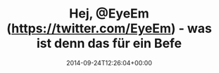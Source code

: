 ---
retweeted: false
source: <a href="http://mvilla.it/fenix" rel="nofollow">Fenix for Android</a>
entities:
  user_mentions:
  - name: EyeEm
    screen_name: EyeEm
    indices:
    - '5'
    - '11'
    id_str: '103615194'
    id: '103615194'
  urls: []
  symbols: []
  media:
  - expanded_url: https://twitter.com/bascht/status/514752628417630209/photo/1
    indices:
    - '57'
    - '79'
    url: http://t.co/ZbjM6hfSaN
    media_url: http://pbs.twimg.com/media/ByTEycOIUAAwRiD.jpg
    id_str: '514752628275040256'
    id: '514752628275040256'
    media_url_https: https://pbs.twimg.com/media/ByTEycOIUAAwRiD.jpg
    sizes:
      small:
        w: '680'
        h: '207'
        resize: fit
      large:
        w: '1078'
        h: '328'
        resize: fit
      medium:
        w: '1078'
        h: '328'
        resize: fit
      thumb:
        w: '150'
        h: '150'
        resize: crop
    type: photo
    display_url: pic.twitter.com/ZbjM6hfSaN
  hashtags: []
display_text_range:
- '0'
- '79'
favorite_count: '1'
id_str: '514752628417630209'
truncated: false
retweet_count: '0'
id: '514752628417630209'
possibly_sensitive: false
created_at: Wed Sep 24 12:26:04 +0000 2014
favorited: false
full_text: Hej, [@EyeEm](https://twitter.com/EyeEm) - was ist denn das für ein Befehlston?
  :&lt;
lang: de
extended_entities:
  media:
  - expanded_url: https://twitter.com/bascht/status/514752628417630209/photo/1
    indices:
    - '57'
    - '79'
    url: http://t.co/ZbjM6hfSaN
    media_url: http://pbs.twimg.com/media/ByTEycOIUAAwRiD.jpg
    id_str: '514752628275040256'
    id: '514752628275040256'
    media_url_https: https://pbs.twimg.com/media/ByTEycOIUAAwRiD.jpg
    sizes:
      small:
        w: '680'
        h: '207'
        resize: fit
      large:
        w: '1078'
        h: '328'
        resize: fit
      medium:
        w: '1078'
        h: '328'
        resize: fit
      thumb:
        w: '150'
        h: '150'
        resize: crop
    type: photo
    display_url: pic.twitter.com/ZbjM6hfSaN
tags:
- pesos/twitter
date: '2014-09-24T12:26:04+00:00'
src: https://twitter.com/bascht/status/514752628417630209
original_url: https://twitter.com/bascht/status/514752628417630209
type: twitter_tweet
media_url: https://img.bascht.com/twitter/pbs.twimg.com/media/ByTEycOIUAAwRiD.jpg
text: Hej, [@EyeEm](https://twitter.com/EyeEm) - was ist denn das für ein Befehlston?
  :&lt;
title: Hej, @EyeEm (https://twitter.com/EyeEm) - was ist denn das für ein Befe

---